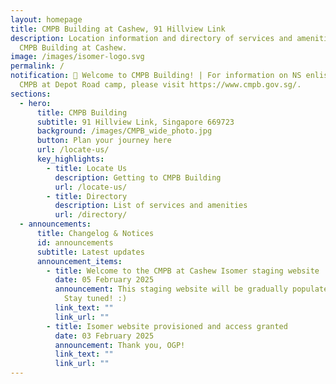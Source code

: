 ```yaml
---
layout: homepage
title: CMPB Building at Cashew, 91 Hillview Link
description: Location information and directory of services and amenities at
  CMPB Building at Cashew.
image: /images/isomer-logo.svg
permalink: /
notification: 📢 Welcome to CMPB Building! | For information on NS enlistment or
  CMPB at Depot Road camp, please visit https://www.cmpb.gov.sg/.
sections:
  - hero:
      title: CMPB Building
      subtitle: 91 Hillview Link, Singapore 669723
      background: /images/CMPB_wide_photo.jpg
      button: Plan your journey here
      url: /locate-us/
      key_highlights:
        - title: Locate Us
          description: Getting to CMPB Building
          url: /locate-us/
        - title: Directory
          description: List of services and amenities
          url: /directory/
  - announcements:
      title: Changelog & Notices
      id: announcements
      subtitle: Latest updates
      announcement_items:
        - title: Welcome to the CMPB at Cashew Isomer staging website
          date: 05 February 2025
          announcement: This staging website will be gradually populated with information.
            Stay tuned! :)
          link_text: ""
          link_url: ""
        - title: Isomer website provisioned and access granted
          date: 03 February 2025
          announcement: Thank you, OGP!
          link_text: ""
          link_url: ""
---
```

